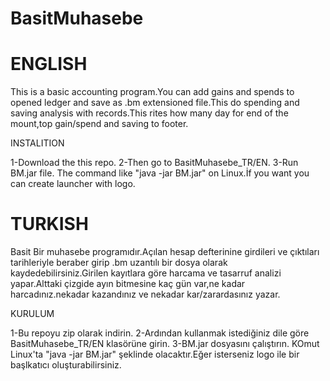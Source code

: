# BasitMuhasebe
# ENGLISH

This is a basic accounting program.You can add gains and spends to opened ledger and save as .bm extensioned file.This do spending and saving analysis with records.This rites how many day for end of the mount,top gain/spend and saving to footer. 


INSTALITION

1-Download the this repo.
2-Then go to BasitMuhasebe_TR/EN.
3-Run BM.jar file.
  The command like "java -jar BM.jar" on Linux.İf you want you can create launcher with logo.


# TURKISH

Basit Bir muhasebe programıdır.Açılan hesap defterinine girdileri ve çıktıları tarihleriyle beraber girip .bm uzantılı bir dosya olarak kaydedebilirsiniz.Girilen kayıtlara göre harcama ve tasarruf analizi yapar.Alttaki çizgide ayın bitmesine kaç gün var,ne kadar harcadınız.nekadar kazandınız ve nekadar kar/zarardasınız yazar.

KURULUM

1-Bu repoyu zip olarak indirin.
2-Ardından kullanmak istediğiniz dile göre BasitMuhasebe_TR/EN klasörüne girin.
3-BM.jar dosyasını çalıştırın.
  KOmut Linux'ta "java -jar BM.jar" şeklinde olacaktır.Eğer isterseniz logo ile bir başlkatıcı oluşturabilirsiniz.

